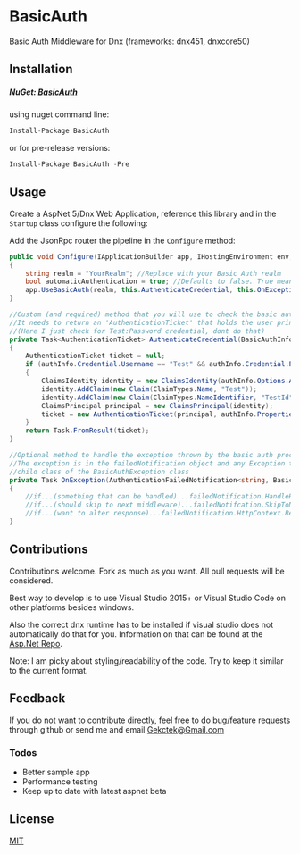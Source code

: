 # BasicAuth
Basic Auth Middleware for Dnx (frameworks: dnx451, dnxcore50)

## Installation
##### NuGet: [BasicAuth](https://www.nuget.org/packages/BasicAuth)

using nuget command line:
```cs
Install-Package BasicAuth
```
or for pre-release versions:
```cs
Install-Package BasicAuth -Pre
```

## Usage
Create a AspNet 5/Dnx Web Application, reference this library and in the `Startup` class configure the following:

Add the JsonRpc router the pipeline in the `Configure` method:
```cs
public void Configure(IApplicationBuilder app, IHostingEnvironment env, ILoggerFactory loggerFactory)
{
    string realm = "YourRealm"; //Replace with your Basic Auth realm
    bool automaticAuthentication = true; //Defaults to false. True means its will auth all requests, False means it will only auth basic auth requests
	app.UseBasicAuth(realm, this.AuthenticateCredential, this.OnException, automaticAuthentication);
}

//Custom (and required) method that you will use to check the basic auth credential
//It needs to return an 'AuthenticationTicket' that holds the user principal IF the user is authenticated
//(Here I just check for Test:Password credential, dont do that)
private Task<AuthenticationTicket> AuthenticateCredential(BasicAuthInfo authInfo)
{
	AuthenticationTicket ticket = null;
	if (authInfo.Credential.Username == "Test" && authInfo.Credential.Password == "Password")
	{
		ClaimsIdentity identity = new ClaimsIdentity(authInfo.Options.AuthenticationScheme);
		identity.AddClaim(new Claim(ClaimTypes.Name, "Test"));
		identity.AddClaim(new Claim(ClaimTypes.NameIdentifier, "TestId"));
		ClaimsPrincipal principal = new ClaimsPrincipal(identity);
		ticket = new AuthenticationTicket(principal, authInfo.Properties, authInfo.Options.AuthenticationScheme);
	}
	return Task.FromResult(ticket);
}

//Optional method to handle the exception thrown by the basic auth process
//The exception is in the failedNotification object and any Exception that this library throws is a
//child class of the BasicAuthException class
private Task OnException(AuthenticationFailedNotification<string, BasicAuthOptions> failedNotification)
{
    //if...(something that can be handled)...failedNotification.HandleResponse();
    //if...(should skip to next middleware)...failedNotifcation.SkipToNextMiddleware();
    //if...(want to alter response)...failedNotification.HttpContext.Response...
}
```

## Contributions

Contributions welcome. Fork as much as you want. All pull requests will be considered.

Best way to develop is to use Visual Studio 2015+ or Visual Studio Code on other platforms besides windows.

Also the correct dnx runtime has to be installed if visual studio does not automatically do that for you. 
Information on that can be found at the [Asp.Net Repo](https://github.com/aspnet/Home).

Note: I am picky about styling/readability of the code. Try to keep it similar to the current format. 

## Feedback
If you do not want to contribute directly, feel free to do bug/feature requests through github or send me and email [Gekctek@Gmail.com](mailto:Gekctek@Gmail.com)

### Todos

 - Better sample app
 - Performance testing
 - Keep up to date with latest aspnet beta

License
----
[MIT](https://raw.githubusercontent.com/Gekctek/BasicAuth/master/LICENSE)
